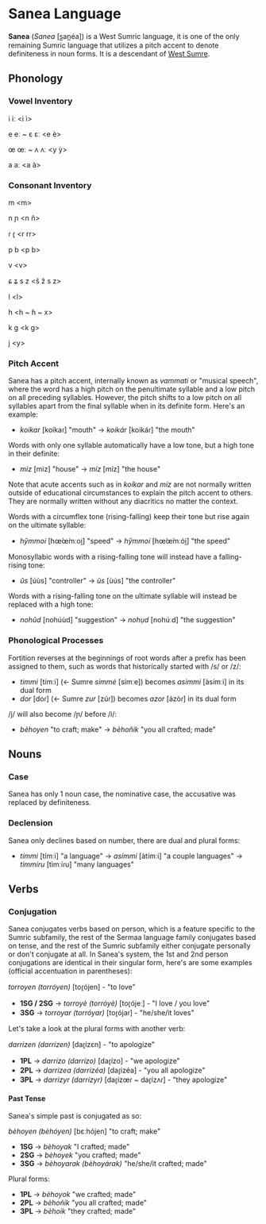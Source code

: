 # Sanea Language

**Sanea** (*Sanea* [s̺an̪éa]) is a West Sumric language, it is one of the only remaining Sumric language that utilizes a pitch accent to denote definiteness in noun forms. It is a descendant of [West Sumre](west-sumre.md).

## Phonology

### Vowel Inventory

i iː \<i ì\>

e eː ~ ɛ ɛː \<e è\>

œ œː ~ ʌ ʌː \<y ỳ\>

a aː \<a à\>

### Consonant Inventory

m \<m\>

n ɲ \<n ñ\>

ɾ ɾ̥ \<r rr\>

p b \<p b\>

v \<v\>

ɕ ʑ s z \<š ž s z\>

l \<l\>

h \<h ~ ɦ ~ x\>

k g \<k g\>

j \<y\>

### Pitch Accent

Sanea has a pitch accent, internally known as *vammati* or "musical speech", where the word has a high pitch on the penultimate syllable and a low pitch on all preceding syllables. However, the pitch shifts to a low pitch on all syllables apart from the final syllable when in its definite form. Here's an example:
* *koíkar* [koíkaɾ] "mouth" -> *koikár* [koikáɾ] "the mouth"

Words with only one syllable automatically have a low tone, but a high tone in their definite:
* *miz* [miz] "house" -> *míz* [míz] "the house"

Note that acute accents such as in *koíkar* and *míz* are not normally written outside of educational circumstances to explain the pitch accent to others. They are normally written without any diacritics no matter the context.

Words with a circumflex tone (rising-falling) keep their tone but rise again on the ultimate syllable:
* *hŷmmoi* [hœ́œ̀mːoi̯] "speed" -> *hŷmmoí* [hœ́œ̀mːói̯] "the speed"

Monosyllabic words with a rising-falling tone will instead have a falling-rising tone:
* *ûs* [úùs] "controller" -> *ũs* [ùús] "the controller"

Words with a rising-falling tone on the ultimate syllable will instead be replaced with a high tone:
* *nohûd* [nohúùd] "suggestion" -> *nohụd* [nohúːd] "the suggestion"

### Phonological Processes
Fortition reverses at the beginnings of root words after a prefix has been assigned to them, such as words that historically started with /s/ or /z/:
* *timmi* [tímːi] (<- Sumre *simmė* [símːe]) becomes *asimmi* [àsímːi] in its dual form
* *dor* [doɾ] (<- Sumre *zur* [zúɾ]) becomes *azor* [ázòɾ] in its dual form

/j/ will also become /ɲ/ before /i/:
* *bèhoyen* "to craft; make" -> *bèhoñik* "you all crafted; made"

## Nouns

### Case
Sanea has only 1 noun case, the nominative case, the accusative was replaced by definiteness.

### Declension
Sanea only declines based on number, there are dual and plural forms:
* *tímmi* [tímːi] "a language" -> *asímmi* [àtímːi] "a couple languages" -> *timmíru* [tìmːíɾu] "many languages"

## Verbs

### Conjugation

Sanea conjugates verbs based on person, which is a feature specific to the Sumric subfamily, the rest of the Sermaa language family conjugates based on tense, and the rest of the Sumric subfamily either conjugate personally or don't conjugate at all. In Sanea's system, the 1st and 2nd person conjugations are identical in their singular form, here's are some examples (official accentuation in parentheses):

*torroyen (torróyen)* [toɾ̥ójen] - "to love"
* **1SG / 2SG** -> *torroyè (torróyè)* [toɾ̥ójeː] - "I love / you love"
* **3SG** -> *torroyar (torróyar)* [toɾ̥ójaɾ] - "he/she/it loves"

Let's take a look at the plural forms with another verb:

*darrizen (darrízen)* [daɾ̥ízɛn] - "to apologize"
* **1PL** -> *darrizo (darrízo)* [daɾ̥ízo] - "we apologize"
* **2PL** -> *darrizea (darrizéa)* [daɾ̥izéa] - "you all apologize"
* **3PL** -> *darrizyr (darrízyr)* [daɾ̥ízœɾ ~ daɾ̥ízʌɾ] - "they apologize"

#### Past Tense
Sanea's simple past is conjugated as so:

*bèhoyen (bèhóyen)* [bɛːhójen] "to craft; make"
* **1SG** -> *bèhoyak* "I crafted; made"
* **2SG** -> *bèhoyek* "you crafted; made"
* **3SG** -> *bèhoyarak (bèhoyárak)* "he/she/it crafted; made"

Plural forms:
* **1PL** -> *bèhoyok* "we crafted; made"
* **2PL** -> *bèhoñik* "you all crafted; made"
* **3PL** -> *bèhoik* "they crafted; made"

